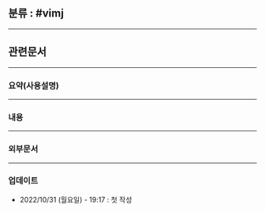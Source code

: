 ## 분류 : #vimj 

---
## 관련문서

----
### 요약(사용설명)

---
### 내용

----
### 외부문서

----
### 업데이트
-  2022/10/31 (월요일) - 19:17 : 첫 작성
